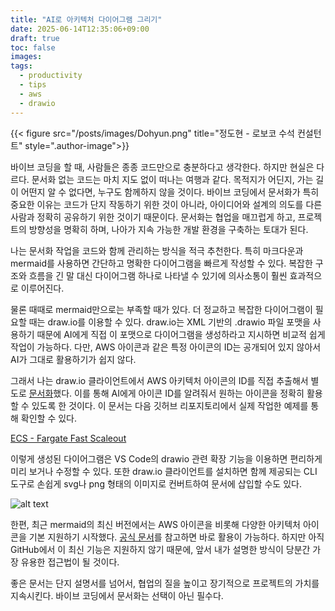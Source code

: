 ```yaml
---
title: "AI로 아키텍처 다이어그램 그리기"
date: 2025-06-14T12:35:06+09:00
draft: true
toc: false
images:
tags:
  - productivity
  - tips
  - aws
  - drawio
---
```


{{< figure src="/posts/images/Dohyun.png" title="정도현 - 로보코 수석 컨설턴트" style=".author-image">}}

바이브 코딩을 할 때, 사람들은 종종 코드만으로 충분하다고 생각한다. 하지만 현실은 다르다. 문서화 없는 코드는 마치 지도 없이 떠나는 여행과 같다. 목적지가 어딘지, 가는 길이 어떤지 알 수 없다면, 누구도 함께하지 않을 것이다. 바이브 코딩에서 문서화가 특히 중요한 이유는 코드가 단지 작동하기 위한 것이 아니라, 아이디어와 설계의 의도를 다른 사람과 정확히 공유하기 위한 것이기 때문이다. 문서화는 협업을 매끄럽게 하고, 프로젝트의 방향성을 명확히 하며, 나아가 지속 가능한 개발 환경을 구축하는 토대가 된다.

나는 문서화 작업을 코드와 함께 관리하는 방식을 적극 추천한다. 특히 마크다운과 mermaid를 사용하면 간단하고 명확한 다이어그램을 빠르게 작성할 수 있다. 복잡한 구조와 흐름을 긴 말 대신 다이어그램 하나로 나타낼 수 있기에 의사소통이 훨씬 효과적으로 이루어진다.

물론 때때로 mermaid만으로는 부족할 때가 있다. 더 정교하고 복잡한 다이어그램이 필요할 때는 draw.io를 이용할 수 있다. draw.io는 XML 기반의 .drawio 파일 포맷을 사용하기 때문에 AI에게 직접 이 포맷으로 다이어그램을 생성하라고 지시하면 비교적 쉽게 작업이 가능하다. 다만, AWS 아이콘과 같은 특정 아이콘의 ID는 공개되어 있지 않아서 AI가 그대로 활용하기가 쉽지 않다.

그래서 나는 draw.io 클라이언트에서 AWS 아키텍처 아이콘의 ID를 직접 추출해서 별도로 [문서화](https://github.com/Hands-On-Vibe-Coding/ecs-fargate-fast-scaleout/blob/main/docs/aws-2025-icons-drawio.md)했다. 이를 통해 AI에게 아이콘 ID를 알려줘서 원하는 아이콘을 정확히 활용할 수 있도록 한 것이다. 이 문서는 다음 깃허브 리포지토리에서 실제 작업한 예제를 통해 확인할 수 있다.

[ECS - Fargate Fast Scaleout](https://github.com/Hands-On-Vibe-Coding/ecs-fargate-fast-scaleout/)

이렇게 생성된 다이어그램은 VS Code의 drawio 관련 확장 기능을 이용하면 편리하게 미리 보거나 수정할 수 있다. 또한 draw.io 클라이언트를 설치하면 함께 제공되는 CLI 도구로 손쉽게 svg나 png 형태의 이미지로 컨버트하여 문서에 삽입할 수도 있다.

![alt text](https://raw.githubusercontent.com/Hands-On-Vibe-Coding/ecs-fargate-fast-scaleout/abbb4dee4d89070692fc4edc0e81a313c910c52b/docs/diagrams/architecture.svg)

한편, 최근 mermaid의 최신 버전에서는 AWS 아이콘을 비롯해 다양한 아키텍처 아이콘을 기본 지원하기 시작했다. [공식 문서](https://mermaid.js.org/syntax/architecture.html)를 참고하면 바로 활용이 가능하다. 하지만 아직 GitHub에서 이 최신 기능은 지원하지 않기 때문에, 앞서 내가 설명한 방식이 당분간 가장 유용한 접근법이 될 것이다.

좋은 문서는 단지 설명서를 넘어서, 협업의 질을 높이고 장기적으로 프로젝트의 가치를 지속시킨다. 바이브 코딩에서 문서화는 선택이 아닌 필수다.
